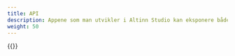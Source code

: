 ```yaml
---
title: API
description: Appene som man utvikler i Altinn Studio kan eksponere både standard og egendefinerte API-er, og benytte seg av API-er. Her er veiledninger på hvordan man gjør det.
weight: 50
---
```


{{<children />}}

